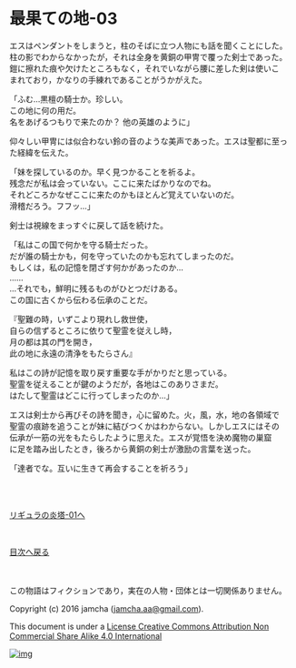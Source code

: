 # 最果ての地-03

エスはペンダントをしまうと，柱のそばに立つ人物にも話を聞くことにした。  
柱の影でわからなかったが，それは全身を黄銅の甲冑で覆った剣士であった。  
鎧に擦れた痕や欠けたところもなく，それでいながら腰に差した剣は使いこ  
まれており，かなりの手練れであることがうかがえた。  

「ふむ…黒檀の騎士か。珍しい。  
この地に何の用だ。  
名をあげるつもりで来たのか？ 他の英雄のように」  

仰々しい甲冑には似合わない鈴の音のような美声であった。エスは聖都に至っ  
た経緯を伝えた。  

「妹を探しているのか。早く見つかることを祈るよ。  
残念だが私は会っていない。ここに来たばかりなのでね。  
それどころかなぜここに来たのかもほとんど覚えていないのだ。  
滑稽だろう。フフッ…」  

剣士は視線をまっすぐに戻して話を続けた。  

「私はこの国で何かを守る騎士だった。  
だが誰の騎士かも，何を守っていたのかも忘れてしまったのだ。  
もしくは，私の記憶を閉ざす何かがあったのか…  
……  
…それでも，鮮明に残るものがひとつだけある。  
この国に古くから伝わる伝承のことだ。  

『聖難の時，いずこより現れし救世使，  
自らの信ずるところに依りて聖霊を従えし時，  
月の都は其の門を開き，  
此の地に永遠の清浄をもたらさん』  

私はこの詩が記憶を取り戻す重要な手がかりだと思っている。  
聖霊を従えることが鍵のようだが，各地はこのありさまだ。  
はたして聖霊はどこに行ってしまったのか…」  

エスは剣士から再びその詩を聞き，心に留めた。火，風，水，地の各領域で  
聖霊の痕跡を追うことが妹に結びつくかはわからない。しかしエスにはその  
伝承が一筋の光をもたらしたように思えた。エスが覚悟を決め魔物の巣窟  
に足を踏み出したとき，後ろから黄銅の剣士が激励の言葉を送った。  

「達者でな。互いに生きて再会することを祈ろう」  

<br>  
<br>  

[リギュラの炎塔-01へ](../ligulastower/01.md)  

<br>  

[目次へ戻る](https://github.com/jamcha-aa/EbonyBlades/blob/master/README.md)  

<br>  
<br>  
この物語はフィクションであり，実在の人物・団体とは一切関係ありません。  

Copyright (c) 2016 jamcha (jamcha.aa@gmail.com).  

This document is under a [License Creative Commons Attribution Non Commercial Share Alike 4.0 International](http://creativecommons.org/licenses/by-nc-sa/4.0/deed)  

[![img](http://i.creativecommons.org/l/by-nc-sa/3.0/80x15.png)](http://creativecommons.org/licenses/by-nc-sa/4.0/deed)